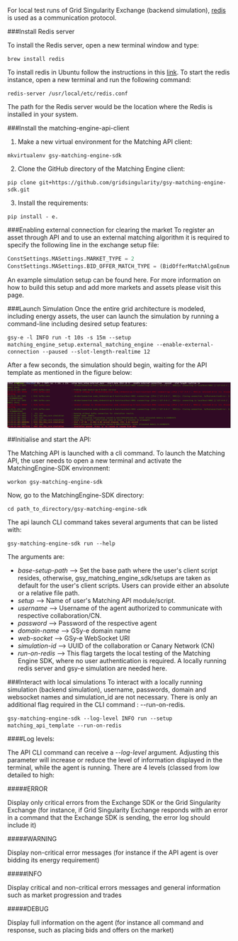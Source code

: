 For local test runs of Grid Singularity Exchange (backend simulation), [redis](https://redis.io/) is used as a communication protocol.

###Install Redis server

To install the Redis server, open a new terminal window and type:
```
brew install redis
```
To install redis in Ubuntu follow the instructions in this [link](https://redis.io/topics/quickstart).
To start the redis instance, open a new terminal and run the following command:

```
redis-server /usr/local/etc/redis.conf
```

The path for the Redis server would be the location where the Redis is installed in your system.

###Install the matching-engine-api-client

1. Make a new virtual environment for the Matching API client:

```
mkvirtualenv gsy-matching-engine-sdk
```

2. Clone the GitHub directory of the Matching Engine client:

```
pip clone git+https://github.com/gridsingularity/gsy-matching-engine-sdk.git
```

3. Install the requirements:

```
pip install - e.
```

###Enabling external connection for clearing the market
To register an asset through API and to use an external matching algorithm it is required to specify the following line in the exchange setup file:
```python
ConstSettings.MASettings.MARKET_TYPE = 2
ConstSettings.MASettings.BID_OFFER_MATCH_TYPE = (BidOfferMatchAlgoEnum.EXTERNAL.value)
```

An example simulation setup can be found here. For more information on how to build this setup and add more markets and assets please visit this page.

###Launch Simulation
Once the entire grid architecture is modeled, including energy assets, the user can launch the simulation by running a command-line including desired setup features:
```
gsy-e -l INFO run -t 10s -s 15m --setup matching_engine_setup.external_matching_engine --enable-external-connection --paused --slot-length-realtime 12
```

After a few seconds, the simulation should begin, waiting for the API template as mentioned in the figure below:

![alt_text](img/matching_engine_backend_simulation.png)

##Initialise and start the API:

The Matching API is launched with a cli command. To launch the Matching API, the user needs to open a new terminal and activate the MatchingEngine-SDK environment:
```
workon gsy-matching-engine-sdk
```
Now, go to the MatchingEngine-SDK directory:
```
cd path_to_directory/gsy-matching-engine-sdk
```
The api launch CLI command takes several arguments that can be listed with:
```
gsy-matching-engine-sdk run --help
```
The arguments are:

   - *base-setup-path* --> Set the base path where the user's client script resides, otherwise, gsy_matching_engine_sdk/setups are taken as default for the user's client scripts. Users can provide either an absolute or a relative file path.
   - *setup* --> Name of user's Matching API module/script.
   - *username* --> Username of the agent authorized to communicate with respective collaboration/CN.
   - *password* --> Password of the respective agent
   - *domain-name* --> GSy-e domain name
   - *web-socket* --> GSy-e WebSocket URI
   - *simulation-id* --> UUID of the collaboration or Canary Network (CN)
   - *run-on-redis* --> This flag targets the local testing of the Matching Engine SDK, where no user authentication is required. A locally running redis server and gsy-e simulation are needed here.


###Interact with local simulations
To interact with a locally running simulation (backend simulation), username, passwords, domain and websocket names and simulation_id are not necessary. There is only an additional flag required in the CLI command : --run-on-redis.
```
gsy-matching-engine-sdk --log-level INFO run --setup matching_api_template --run-on-redis
```

####Log levels:

The API CLI command can receive a _--log-level_ argument. Adjusting this parameter will increase or reduce the level of information displayed in the terminal, while the agent is running. There are 4 levels (classed from low detailed to high:


#####ERROR

Display only critical errors from the Exchange SDK or the Grid Singularity Exchange (for instance, if Grid Singularity Exchange responds with an error in a command that the Exchange SDK is sending, the error log should include it)

#####WARNING

Display non-critical error messages  (for instance if the API agent is over bidding its energy requirement)

#####INFO

Display critical and non-critical errors messages and general information such as market progression and trades

#####DEBUG

Display full information on the agent (for instance all command and response, such as placing bids and offers on the market)
